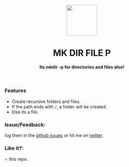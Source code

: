 <p align="center">
    <img src="https://user-images.githubusercontent.com/2767425/31157836-5cd5c162-a8db-11e7-917b-fc835dbca43e.png" height="100px"/>
    <h1 align="center">MK DIR FILE P</h1>
    <h4 align="center">Its mkdir -p for directories and files also!</h4>
  <br>
</p>

### Features

* Create recursive folders and files.
* If the path ends with `/`, a folder will be created.
* Else its a file.

### Issue/Feedback:

log them in the [github issues](https://github.com/cg-cnu/node-mkdirfilep/issues) or hit me on [twitter](https://twitter.com/CgCnu).

### Like it?:

:star: this repo.